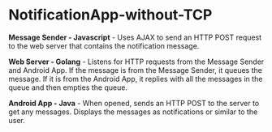 # NotificationApp-without-TCP

**Message Sender - Javascript** - Uses AJAX to send an HTTP POST request to the web server that contains the notification message.

**Web Server - Golang** - Listens for HTTP requests from the Message Sender and Android App.  If the message is from the Message Sender, it queues the message.  If it is from the Android App, it replies with all the messages in the queue and then empties the queue.

**Android App - Java** - When opened, sends an HTTP POST to the server to get any messages.  Displays the messages as notifications or similar to the user.
